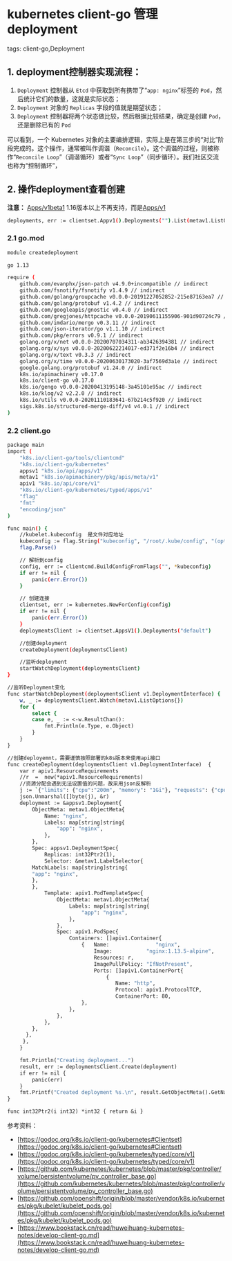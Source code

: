# kubernetes client-go 管理 deployment
tags: client-go,Deployment
<!-- catalog: 开发 -->

## 1. deployment控制器实现流程：

 1. `Deployment` 控制器从 `Etcd` 中获取到所有携带了“`app: nginx`”标签的 `Pod`，然后统计它们的数量，这就是实际状态；
 2. `Deployment` 对象的 `Replicas` 字段的值就是期望状态；
 3. `Deployment` 控制器将两个状态做比较，然后根据比较结果，确定是创建 `Pod`，还是删除已有的 `Pod`

可以看到，一个 Kubernetes 对象的主要编排逻辑，实际上是在第三步的“对比”阶段完成的。这个操作，通常被叫作调谐（`Reconcile`）。这个调谐的过程，则被称作“`Reconcile Loop`”（调谐循环）或者“`Sync Loop`”（同步循环）。我们社区交流也称为“控制循环”，

## 2. 操作deployment查看创建
**注意：**
[Apps/v1beta1](https://godoc.org/k8s.io/client-go/kubernetes/typed/apps/v1beta1) 1.16版本以上不再支持，而是[Apps/v1](https://godoc.org/k8s.io/client-go/kubernetes/typed/apps/v1#AppsV1Client.Deployments)
```bash
deployments, err := clientset.Appv1().Deployments("").List(metav1.ListOptions{})
```
### 2.1 go.mod

```bash
module createdeployment

go 1.13

require (
	github.com/evanphx/json-patch v4.9.0+incompatible // indirect
	github.com/fsnotify/fsnotify v1.4.9 // indirect
	github.com/golang/groupcache v0.0.0-20191227052852-215e87163ea7 // indirect
	github.com/golang/protobuf v1.4.2 // indirect
	github.com/googleapis/gnostic v0.4.0 // indirect
	github.com/gregjones/httpcache v0.0.0-20190611155906-901d90724c79 // indirect
	github.com/imdario/mergo v0.3.11 // indirect
	github.com/json-iterator/go v1.1.10 // indirect
	github.com/pkg/errors v0.9.1 // indirect
	golang.org/x/net v0.0.0-20200707034311-ab3426394381 // indirect
	golang.org/x/sys v0.0.0-20200622214017-ed371f2e16b4 // indirect
	golang.org/x/text v0.3.3 // indirect
	golang.org/x/time v0.0.0-20200630173020-3af7569d3a1e // indirect
	google.golang.org/protobuf v1.24.0 // indirect
	k8s.io/apimachinery v0.17.0
	k8s.io/client-go v0.17.0
	k8s.io/gengo v0.0.0-20200413195148-3a45101e95ac // indirect
	k8s.io/klog/v2 v2.2.0 // indirect
	k8s.io/utils v0.0.0-20201110183641-67b214c5f920 // indirect
	sigs.k8s.io/structured-merge-diff/v4 v4.0.1 // indirect
)
```

### 2.2 client.go

```bash
package main
import (
    "k8s.io/client-go/tools/clientcmd"
    "k8s.io/client-go/kubernetes"
    appsv1 "k8s.io/api/apps/v1"
    metav1 "k8s.io/apimachinery/pkg/apis/meta/v1"
    apiv1 "k8s.io/api/core/v1"
    "k8s.io/client-go/kubernetes/typed/apps/v1"
    "flag"
    "fmt"
    "encoding/json"
)

func main() {
    //kubelet.kubeconfig  是文件对应地址
    kubeconfig := flag.String("kubeconfig", "/root/.kube/config", "(optional) absolute path to the kubeconfig file")
    flag.Parse()

    // 解析到config
    config, err := clientcmd.BuildConfigFromFlags("", *kubeconfig)
    if err != nil {
        panic(err.Error())
    }

    // 创建连接
    clientset, err := kubernetes.NewForConfig(config)
    if err != nil {
        panic(err.Error())
    }
    deploymentsClient := clientset.AppsV1().Deployments("default")

    //创建deployment
    createDeployment(deploymentsClient)

    //监听deployment
    startWatchDeployment(deploymentsClient)
}

//监听Deployment变化
func startWatchDeployment(deploymentsClient v1.DeploymentInterface) {
    w, _ := deploymentsClient.Watch(metav1.ListOptions{})
    for {
        select {
        case e, _ := <-w.ResultChan():
            fmt.Println(e.Type, e.Object)
        }
    }
}

//创建deployemnt，需要谨慎按照部署的k8s版本来使用api接口
func createDeployment(deploymentsClient v1.DeploymentInterface)  {
    var r apiv1.ResourceRequirements
    //r  =  new(*apiv1.ResourceRequirements)
    //资源分配会遇到无法设置值的问题，故采用json反解析
    j := `{"limits": {"cpu":"200m", "memory": "1Gi"}, "requests": {"cpu":"200m", "memory": "1Gi"}}`
    json.Unmarshal([]byte(j), &r)
    deployment := &appsv1.Deployment{
        ObjectMeta: metav1.ObjectMeta{
            Name: "nginx",
            Labels: map[string]string{
                "app": "nginx",
            },
        },
        Spec: appsv1.DeploymentSpec{
            Replicas: int32Ptr2(1),
            Selector: &metav1.LabelSelector{
		MatchLabels: map[string]string{
		"app": "nginx",
		},
	    },
            Template: apiv1.PodTemplateSpec{
                ObjectMeta: metav1.ObjectMeta{
                    Labels: map[string]string{
                        "app": "nginx",
                    },
                },
                Spec: apiv1.PodSpec{
                    Containers: []apiv1.Container{
                        {   Name:               "nginx",
                            Image:           "nginx:1.13.5-alpine",
                            Resources: r,
                            ImagePullPolicy: "IfNotPresent",
                            Ports: []apiv1.ContainerPort{
                                {
                                   Name: "http",
                                   Protocol: apiv1.ProtocolTCP,
                                   ContainerPort: 80,
                        },
                    },
                },
            },
        },
      },
     }, 
    }

    fmt.Println("Creating deployment...")
    result, err := deploymentsClient.Create(deployment)
    if err != nil {
        panic(err)
    }
    fmt.Printf("Created deployment %s.\n", result.GetObjectMeta().GetName())
}

func int32Ptr2(i int32) *int32 { return &i }
```



参考资料：

 - [https://godoc.org/k8s.io/client-go/kubernetes#Clientset](https://godoc.org/k8s.io/client-go/kubernetes#Clientset)
 - [https://godoc.org/k8s.io/client-go/kubernetes/typed/core/v1](https://godoc.org/k8s.io/client-go/kubernetes/typed/core/v1)
 - [https://github.com/kubernetes/kubernetes/blob/master/pkg/controller/volume/persistentvolume/pv_controller_base.go](https://github.com/kubernetes/kubernetes/blob/master/pkg/controller/volume/persistentvolume/pv_controller_base.go)
 - [https://github.com/openshift/origin/blob/master/vendor/k8s.io/kubernetes/pkg/kubelet/kubelet_pods.go](https://github.com/openshift/origin/blob/master/vendor/k8s.io/kubernetes/pkg/kubelet/kubelet_pods.go)
 - [https://www.bookstack.cn/read/huweihuang-kubernetes-notes/develop-client-go.md](https://www.bookstack.cn/read/huweihuang-kubernetes-notes/develop-client-go.md)
